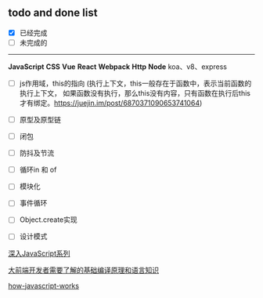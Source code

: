 ## todo and done list

- [x] 已经完成
- [ ] 未完成的

----

**JavaScript**
**CSS**
**Vue**
**React**
**Webpack**
**Http**
**Node**
    koa、v8、express

- [ ] js作用域，this的指向 (执行上下文，this一般存在于函数中，表示当前函数的执行上下文， 如果函数没有执行，那么this没有内容，只有函数在执行后this才有绑定。https://juejin.im/post/6870371090653741064)
- [ ] 原型及原型链
- [ ] 闭包
- [ ] 防抖及节流
- [ ] 循环in 和 of
- [ ] 模块化
- [ ] 事件循环
- [ ] Object.create实现
- [ ] 设计模式


[深入JavaScript系列](https://github.com/mqyqingfeng/Blog)

[大前端开发者需要了解的基础编译原理和语言知识](http://fullstack.blog/2017/06/24/%E5%A4%A7%E5%89%8D%E7%AB%AF%E5%BC%80%E5%8F%91%E8%80%85%E9%9C%80%E8%A6%81%E4%BA%86%E8%A7%A3%E7%9A%84%E5%9F%BA%E7%A1%80%E7%BC%96%E8%AF%91%E5%8E%9F%E7%90%86%E5%92%8C%E8%AF%AD%E8%A8%80%E7%9F%A5%E8%AF%86/)

[how-javascript-works](https://github.com/Troland/how-javascript-works)
